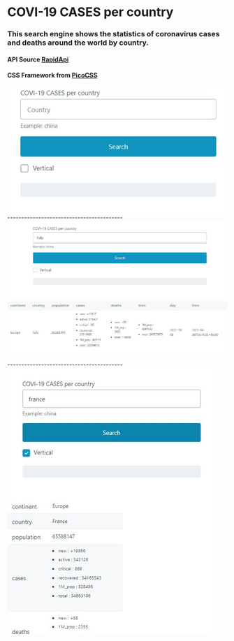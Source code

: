 # COVI-19 CASES per country

### This search engine shows the statistics of coronavirus cases and deaths around the world by country. 

#### API Source [RapidApi](https://rapidapi.com/api-sports/api/covid-193/details)
#### CSS Framework from [PicoCSS](https://picocss.com/)


<img src="/images/coviapisearch.JPG" />
-----------------------------------------
<img src="/images/coviapisearcher.JPG" />
-----------------------------------------
<img src="/images/coviapisearcher3.JPG" />